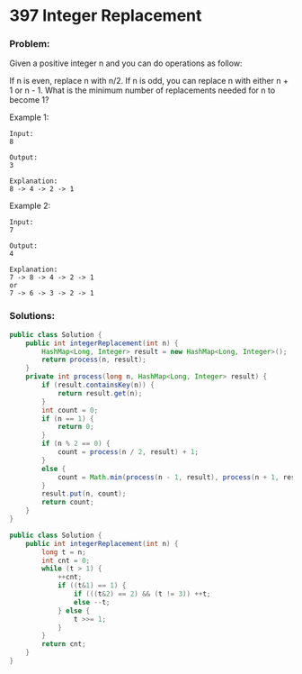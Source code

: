 # 397 Integer Replacement

### Problem:

Given a positive integer n and you can do operations as follow:

If n is even, replace n with n/2.
If n is odd, you can replace n with either n + 1 or n - 1.
What is the minimum number of replacements needed for n to become 1?

Example 1:
```
Input:
8

Output:
3

Explanation:
8 -> 4 -> 2 -> 1
```

Example 2:
```
Input:
7

Output:
4

Explanation:
7 -> 8 -> 4 -> 2 -> 1
or
7 -> 6 -> 3 -> 2 -> 1
```

### Solutions:

```java
public class Solution {
    public int integerReplacement(int n) {
        HashMap<Long, Integer> result = new HashMap<Long, Integer>();
        return process(n, result);
    }
    private int process(long n, HashMap<Long, Integer> result) {
        if (result.containsKey(n)) {
            return result.get(n);
        }
        int count = 0;
        if (n == 1) {
            return 0;
        }
        if (n % 2 == 0) {
            count = process(n / 2, result) + 1;
        }
        else {
            count = Math.min(process(n - 1, result), process(n + 1, result)) + 1;
        }
        result.put(n, count);
        return count;
    }
}
```

```java
public class Solution {
    public int integerReplacement(int n) {
        long t = n;
        int cnt = 0;
        while (t > 1) {
            ++cnt;
            if ((t&1) == 1) {
                if (((t&2) == 2) && (t != 3)) ++t;
                else --t;
            } else {
                t >>= 1;
            }
        }
        return cnt;
    }
}
```